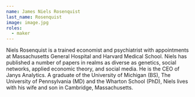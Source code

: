 ```yaml
---
name: James Niels Rosenquist
last_name: Rosenquist
image: image.jpg
roles:
  - maker
---
```

Niels Rosenquist is a trained economist and psychiatrist with appointments at Massachusetts General Hospital and Harvard Medical School. Niels has published a number of papers in realms as diverse as genetics, social networks, applied economic theory, and social media. He is the CEO of Janys Analytics. A graduate of the University of Michigan (BS), The University of Pennsylvania (MD) and the Wharton School (PhD), Niels lives with his wife and son in Cambridge, Massachusetts.
